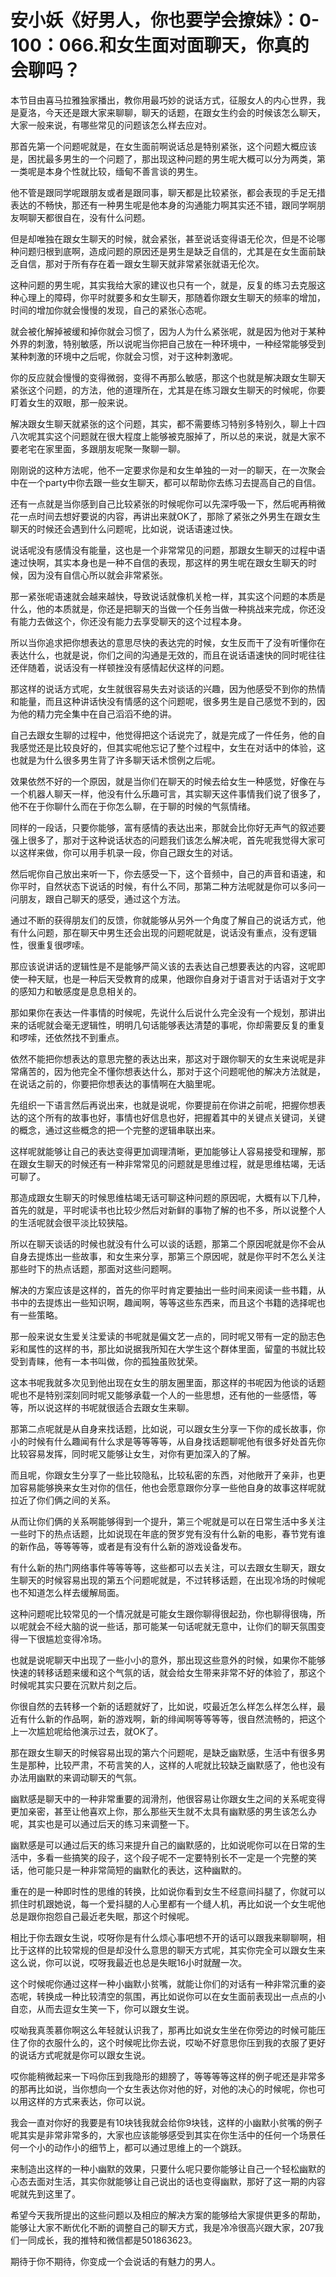 # 安小妖《好男人，你也要学会撩妹》：0-100：066.和女生面对面聊天，你真的会聊吗？

本节目由喜马拉雅独家播出，教你用最巧妙的说话方式，征服女人的内心世界，我是夏洛，今天还是跟大家来聊聊，聊天的话题，在跟女生约会的时候该怎么聊天，大家一般来说，有哪些常见的问题该怎么样去应对。

那首先第一个问题呢就是，在女生面前啊说话总是特别紧张，这个问题大概应该是，困扰最多男生的一个问题了，那出现这种问题的男生呢大概可以分为两类，第一类呢是本身个性就比较，缅甸不善言谈的男生。

他不管是跟同学呢跟朋友或者是跟同事，聊天都是比较紧张，都会表现的手足无措表达的不畅快，那还有一种男生呢是他本身的沟通能力啊其实还不错，跟同学啊朋友啊聊天都很自在，没有什么问题。

但是却唯独在跟女生聊天的时候，就会紧张，甚至说话变得语无伦次，但是不论哪种问题归根到底啊，造成问题的原因还是男生是缺乏自信的，尤其是在女生面前缺乏自信，那对于所有存在着一跟女生聊天就非常紧张就语无伦次。

这种问题的男生呢，其实我给大家的建议也只有一个，就是，反复的练习去克服这种心理上的障碍，你平时就要多和女生聊天，那随着你跟女生聊天的频率的增加，时间的增加你就会慢慢的发现，自己的紧张心态呢。

就会被化解掉被缓和掉你就会习惯了，因为人为什么紧张呢，就是因为他对于某种外界的刺激，特别敏感，所以说呢当你把自己放在一种环境中，一种经常能够受到某种刺激的环境中之后呢，你就会习惯，对于这种刺激呢。

你的反应就会慢慢的变得微弱，变得不再那么敏感，那这个也就是解决跟女生聊天紧张这个问题，的方法，他的道理所在，尤其是在练习跟女生聊天的时候呢，你要盯着女生的双眼，那一般来说。

解决跟女生聊天就紧张的这个问题，其实，都不需要练习特别多特别久，聊上十四八次呢其实这个问题就在很大程度上能够被克服掉了，所以总的来说，就是大家不要老宅在家里面，多跟朋友呢聚一聚聊一聊。

刚刚说的这种方法呢，他不一定要求你是和女生单独的一对一的聊天，在一次聚会中在一个party中你去跟一些女生聊天，都可以帮助你去练习去提高自己的自信。

还有一点就是当你感到自己比较紧张的时候呢你可以先深呼吸一下，然后呢再稍微花一点时间去想好要说的内容，再讲出来就OK了，那除了紧张之外男生在跟女生聊天的时候还会遇到什么问题呢，比如说，说话语速过快。

说话呢没有感情没有能量，这也是一个非常常见的问题，那跟女生聊天的过程中语速过快啊，其实本身也是一种不自信的表现，那这样的男生呢在跟女生聊天的时候，因为没有自信心所以就会非常紧张。

那一紧张呢语速就会越来越快，导致说话就像机关枪一样，其实这个问题的本质是什么，他的本质就是，你还是把聊天的当做一个任务当做一种挑战来完成，你还没有能力去做这个，你还没有能力去享受聊天的这个过程本身。

所以当你追求把你想表达的意思尽快的表达完的时候，女生反而干了没有听懂你在表达什么，也就是说，你们之间的沟通是无效的，而且在说话语速快的同时呢往往还伴随着，说话没有一样顿挫没有感情起伏这样的问题。

那这样的说话方式呢，女生就很容易失去对谈话的兴趣，因为他感受不到你的热情和能量，而且这种讲话快没有情感的这个问题呢，很多男生是自己感觉不到的，因为他的精力完全集中在自己滔滔不绝的讲。

自己去跟女生聊的过程中，他觉得把这个话说完了，就是完成了一件任务，他的自我感觉还是比较良好的，但其实呢他忘记了整个过程中，女生在对话中的体验，这也就是为什么很多男生背了许多聊天话术惯例之后呢。

效果依然不好的一个原因，就是当你们在聊天的时候去给女生一种感觉，好像在与一个机器人聊天一样，他没有什么乐趣可言，其实聊天这件事情我们说了很多了，他不在于你聊什么而在于你怎么聊，在于聊的时候的气氛情绪。

同样的一段话，只要你能够，富有感情的表达出来，那就会比你好无声气的叙述要强上很多了，那对于这种说话状态的问题我们该怎么解决呢，首先呢我觉得大家可以这样来做，你可以用手机录一段，你自己跟女生的对话。

然后呢你自己放出来听一下，你去感受一下，这个音频中，自己的声音和语速，和你平时，自然状态下说话的时候，有什么不同，那第二种方法呢就是你可以多问一问朋友，跟自己聊天的感受，通过这个方法。

通过不断的获得朋友们的反馈，你就能够从另外一个角度了解自己的说话方式，他有什么问题，那在聊天中男生还会出现的问题呢就是，说话没有重点，没有逻辑性，很重复很啰嗦。

那应该说讲话的逻辑性是不是能够严简义该的去表达自己想要表达的内容，这呢即使一种天赋，也是一种后天受教育的成果，他跟你自身对于语言对于话语对于文字的感知力和敏感度是息息相关的。

那如果你在表达一件事情的时候呢，先说什么后说什么完全没有一个规划，那讲出来的话呢就会毫无逻辑性，明明几句话能够表达清楚的事呢，你却需要反复的重复和啰嗦，还依然找不到重点。

依然不能把你想表达的意思完整的表达出来，那这对于跟你聊天的女生来说呢是非常痛苦的，因为他完全不懂你想表达什么，那对于这个问题呢他的解决方法就是，在说话之前的，你要把你想表达的事情啊在大脑里呢。

先组织一下语言然后再说出来，也就是说呢，你要提前在你讲之前呢，把握你想表达的这个所有的故事也好，事情也好信息也好，把握着其中的关键点关键词，关键的概念，通过这些概念的把一个完整的逻辑串联出来。

这样呢就能够让自己的表达变得更加调理清晰，更加能够让人容易接受和理解，那在跟女生聊天的时候还有一种非常常见的问题就是思维过程，就是思维枯竭，无话可聊了。

那造成跟女生聊天的时候思维枯竭无话可聊这种问题的原因呢，大概有以下几种，首先的就是，平时呢读书也比较少然后对新鲜的事物了解的也不多，所以说整个人的生活呢就会很平淡比较狭隘。

所以在聊天谈话的时候也就没有什么可以谈的话题，那第二个原因呢就是你不会从自身去提炼出一些故事，和女生来分享，那第三个原因呢，就是你平时不怎么关注那些时下的热点话题，那面对这些问题啊。

解决的方案应该是这样的，首先的你平时肯定要抽出一些时间来阅读一些书籍，从书中的去提炼出一些知识啊，趣闻啊，等等这些东西来，而且这个书籍的选择呢也有一些策略。

那一般来说女生爱关注爱读的书呢就是偏文艺一点的，同时呢又带有一定的励志色彩和属性的这样的书，那比如说据我所知在大学生这个群体里面，留童的书就比较受到青睐，他有一本书叫做，你的孤独虽败犹荣。

这本书呢我就多次见到他出现在女生的朋友圈里面，那这样的书呢因为他谈的话题呢也不是特别深刻同时呢又能够承载一个人的一些思想，还有他的一些感悟，等等，所以说这样的书呢就很适合去跟女生来聊。

那第二点呢就是从自身来找话题，比如说，可以跟女生分享一下你的成长故事，你小的时候有什么趣闻有什么求是等等等等，从自身找话题聊呢他有很多好处首先你比较容易发挥，同时呢又能够让女生，对你有更加深入的了解。

而且呢，你跟女生分享了一些比较隐私，比较私密的东西，对他敞开了亲非，也更加容易能够换来女生对你的信任，他也会愿意跟你分享一些他自身的故事这样呢就拉近了你们俩之间的关系。

从而让你们俩的关系啊能够得到一个提升，第三个呢就是可以在日常生活中多关注一些时下的热点话题，比如说现在年底的贺岁党有没有什么新的电影，春节党有谁的新作品，等等等等，或者是有没有什么新的游戏设备发布。

有什么新的热门网络事件等等等等，这些都可以去关注，可以去跟女生聊天，跟女生聊天的时候容易出现的第五个问题呢就是，不过转移话题，在出现冷场的时候呢也不知道怎么样去缓解局面。

这种问题呢比较常见的一个情况就是可能女生跟你聊得很起劲，你也聊得很嗨，所以呢就会不经大脑的说一些话，那可能某一句话呢就无意中，让你们的聊天氛围变得一下很尴尬变得冷场。

也就是说呢聊天中出现了一些小小的意外，那出现这些意外的时候，如果你不能够快速的转移话题来缓和这个气氛的话，就会给女生带来非常不好的体验了，那这个时候呢其实只要在沉默片刻之后。

你很自然的去转移一个新的话题就好了，比如说，哎最近怎么样怎么样怎么样，最近有什么新的作品啊，新的游戏啊，新的绯闻啊等等等等，很自然流畅的，把这个上一次尴尬呢给他演示过去，就OK了。

那在跟女生聊天的时候容易出现的第六个问题呢，是缺乏幽默感，生活中有很多男生是那种，比较严肃，不苟言笑的人，这样的人呢就比较缺乏幽默感了，他也没有办法用幽默的来调动聊天的气氛。

幽默感是聊天中的一种非常重要的润滑剂，他很容易让你跟女生之间的关系呢变得更加亲密，甚至让他喜欢上你，那么那些天生就不太具有幽默感的男生该怎么办呢，其实也是可以通过后天的练习来调整一下。

幽默感是可以通过后天的练习来提升自己的幽默感的，比如说呢你可以在日常的生活中，多看一些搞笑的段子，这个段子呢不一定要特别长不一定是一个完整的笑话，他可能只是一种非常简短的幽默化的表达，这种幽默的。

重在的是一种即时性的思维的转换，比如说你看到女生不经意间抖腿了，你就可以抓住时机跟她说，每一个爱抖腿的人心里都有一个缝人机，再比如说一个女生呢他总是跟你抱怨自己最近老失眠，那这个时候呢。

相比于你去跟女生说，哎呀你是有什么烦心事吧想不开的话可以跟我来聊聊啊，相比于这样的比较常规的但是却没什么意思的聊天方式呢，其实你完全可以跟女生来这么说，你可以说，哎呀我最近也总是失眠16小时就醒一次。

这个时候呢你通过这样一种小幽默小贫嘴，就能让你们的对话有一种非常沉重的姿态呢，转换成一种比较清空的氛围，再比如说你可以在女生面前表现出一点点的小自恋，从而去逗女生笑一下，你可以跟女生说。

哎呦我真羡慕你啊这么年轻就认识我了，那再比如说女生坐在你旁边的时候可能压住了你的衣服什么的，这个时候呢比你去说，哎呦不好意思你压到我的衣服了更好的说话方式呢就是你可以跟女生说。

哎你能稍微起来一下吗你压到我隐形的翅膀了，等等等等这样的例子呢还是非常多的那再比如说，当你想向一个女生表达你对他的好，对他的决心的时候呢，你也可以用这样的方式来表达，你可以说。

我会一直对你好的我要是有10块钱我就会给你9块钱，这样的小幽默小贫嘴的例子呢其实是非常非常多的，大家也应该能够感受到其实在你生活中的任何一个场景任何一个小的动作小的细节上，都可以通过思维上的一个跳跃。

来制造出这样的一种小幽默的效果，只要什么呢只要你能够让自己一个轻松幽默的心态去面对生活，其实你就能够让自己说出的话也变得幽默，那好了这一期的内容呢就先到这里了。

希望今天我所提出的这些问题以及相应的解决方案的能够给大家提供更多的帮助，能够让大家不断优化不断的调整自己的聊天方式，我是冷冷很高兴跟大家，207我们一同成长，我的推特和微信都是501863623。

期待于你不期待，你变成一个会说话的有魅力的男人。